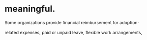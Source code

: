 # meaningful.

Some organizations provide ﬁnancial reimbursement for adoption-

related expenses, paid or unpaid leave, ﬂexible work arrangements,